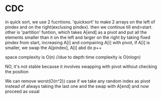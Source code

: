 # CDC
in quick sort, we use 2 fucntions. 'quicksort' to make 2 arrays on the left of pindex and 
on the right(exclusing pindex). then we continue till end>start.
other is 'partition' funtion, which takes A[end] as a pivot and put all the elements smaller than it on the left and larger on the
right by taking fixed pindex from start, increasing A[i] and compairing A[i] with pivot, if A[i] is smaller, we swap the A[pindex], A[i] abd do p++

space complexity is O(n)   //due to depth
time complexity is O(nlogn)

NO, it's not stable because it involves swapping with pivot without checking the position

We can remove worst(O(n^2)) case if we take any random index as pivot instead of always taking the last one and the swap with A[end] and now proceed as usual
